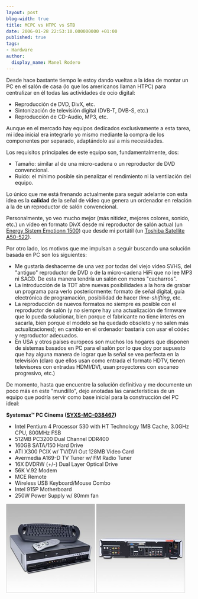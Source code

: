 ```yaml
---
layout: post
blog-width: true
title: MCPC vs HTPC vs STB
date: 2006-01-28 22:53:10.000000000 +01:00
published: true
tags:
- Hardware
author:
  display_name: Manel Rodero
---
```


Desde hace bastante tiempo le estoy dando vueltas a la idea de montar un PC en el salón de casa (lo que los americanos llaman HTPC) para centralizar en él todas las actividades de ocio digital:

* Reproducción de DVD, DivX, etc.
* Sintonización de televisión digital (DVB-T, DVB-S, etc.)
* Reproducción de CD-Audio, MP3, etc.

Aunque en el mercado hay equipos dedicados exclusivamente a esta tarea, mi idea inicial era integrarlo yo mismo mediante la compra de los componentes por separado, adaptándolo así a mis necesidades.

Los requisitos principales de este equipo son, fundamentalmente, dos:

* Tamaño: similar al de una micro-cadena o un reproductor de DVD convencional.
* Ruído: el mínimo posible sin penalizar el rendimiento ni la ventilación del equipo.

Lo único que me está frenando actualmente para seguir adelante con esta idea es la **calidad** de la señal de vídeo que genera un ordenador en relación a la de un reproductor de salón convencional.

Personalmente, yo veo mucho mejor (más nitidez, mejores colores, sonido, etc.) un vídeo en formato DivX desde mi reproductor de salón actual (un [Energy Sistem Emotionn 1500][1]) que desde mi portátil (un [Toshiba Satellite A50-522][2]).

Por otro lado, los motivos que me impulsan a seguir buscando una solución basada en PC son los siguientes:

* Me gustaría deshacerme de una vez por todas del viejo vídeo SVHS, del "antiguo" reproductor de DVD o de la micro-cadena HiFi que no lee MP3 ni SACD. De esta manera tendría un salón con menos "cacharros".
* La introducción de la TDT abre nuevas posibilidades a la hora de grabar un programa para verlo posteriormente: formato de señal digital, guía electrónica de programación, posibilidad de hacer _time-shifting_, etc.
* La reproducción de nuevos formatos no siempre es posible con el reproductor de salón (y no siempre hay una actualización de firmware que lo pueda solucionar, bien porque el fabricante no tiene interés en sacarla, bien porque el modelo se ha quedado obsoleto y no salen más actualizaciones); en cambio en el ordenador bastaría con usar el códec y reproductor adecuados.
* En USA y otros países europeos son muchos los hogares que disponen de sistemas basados en PC para el salón por lo que doy por supuesto que hay alguna manera de lograr que la señal se vea perfecta en la televisión (claro que ellos usan como entrada el formato HDTV, tienen televisores con entradas HDMI/DVI, usan proyectores con escaneo progresivo, etc.)

De momento, hasta que encuentre la solución definitiva y me documente un poco más en este "mundillo", dejo anotadas las características de un equipo que podría servir como base inicial para la construcción del PC ideal:

**Systemax™ PC Cinema ([SYXS-MC-038467][3])**

* Intel Pentium 4 Processor 530 with HT Technology 1MB Cache, 3.0GHz CPU, 800MHz FSB
* 512MB PC3200 Dual Channel DDR400
* 160GB SATA/150 Hard Drive
* ATI X300 PCIX w/ TV/DVI Out 128MB Video Card
* Avermedia A169-D TV Tuner w/ FM Radio Tuner
* 16X DVDRW (+/-) Dual Layer Optical Drive
* 56K V.92 Modem
* MCE Remote
* Wireless USB Keyboard/Mouse Combo
* Intel 915P Motherboard
* 250W Power Supply w/ 80mm fan

![Systemax PC Cinema][4] ![Systemax PC Cinema][5]

[1]: http://www.energysistem.com/cgi-bin/ficha_de_producto/ficha.pl?CODIGO=36828&IDIOMA=es&TIPO=completo
[2]: http://es.computers.toshiba-europe.com/cgi-bin/ToshibaCSG/product_page.jsp?service=ES&PRODUCT_ID=95767
[3]: http://www.tigerdirect.ca/applications/searchtools/item-detailsinactive.asp?EdpNo=1227542&Tab=0&NoMapp=
[4]: /assets/img/blog/2006-01-28_image_1.jpg "Systemax PC Cinema"
[5]: /assets/img/blog/2006-01-28_image_2.jpg "Systemax PC Cinema"
